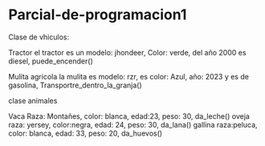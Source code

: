 # Parcial-de-programacion1

Clase de vhiculos:

Tractor
el tractor es un modelo: jhondeer, Color: verde, del año 2000 es diesel, puede_encender()

Mulita agricola
la mulita es modelo: rzr, es color: Azul, año: 2023 y es de gasolina, Transportre_dentro_la_granja()


clase animales

Vaca
Raza: Montañes, color: blanca, edad:23,  peso: 30, da_leche()
oveja
raza: yersey, color:negra, edad: 24, peso: 30, da_lana()
gallina
raza:peluca, color: blanca, edad: 33, peso: 20, da_huevos()
